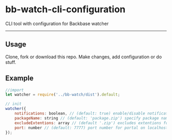 # bb-watch-cli-configuration
CLI tool with configuration for Backbase watcher

----------

## Usage

Clone, fork or download this repo. Make changes, add configuration or do stuff. 

## Example

```javascript
//import 
let watcher = require('../bb-watch/dist').default;

// init
watcher({
	notifications: boolean, // (default: true) enable/disable notifications
	packageName: string // (default: 'package.zip') specify package name
	excludeExtentions: array // (default '.zip') excludes extentions for watcher, zip is required!
	port: number // (default: 7777) port number for portal on localhost
});
```
